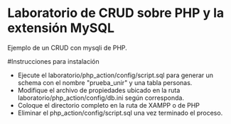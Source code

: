 # Laboratorio de CRUD sobre PHP y la extensión MySQL
Ejemplo de un CRUD con mysqli de PHP.

#Instrucciones para instalación
- Ejecute el laboratorio/php_action/config/script.sql para generar un schema con el nombre "prueba_unir" y una tabla personas.
- Modifique el archivo de propiedades ubicado en la ruta laboratorio/php_action/config/db.ini según corresponda.
- Coloque el directorio completo en la ruta de XAMPP o de PHP
- Eliminar el php_action/config/script.sql una vez terminado el proceso.



